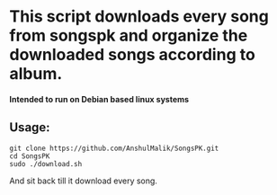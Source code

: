 # This script downloads every song from songspk and organize the downloaded songs according to album.

#### Intended to run on Debian based linux systems
## Usage: 

```
git clone https://github.com/AnshulMalik/SongsPK.git
cd SongsPK
sudo ./download.sh
```

And sit back till it download every song.
